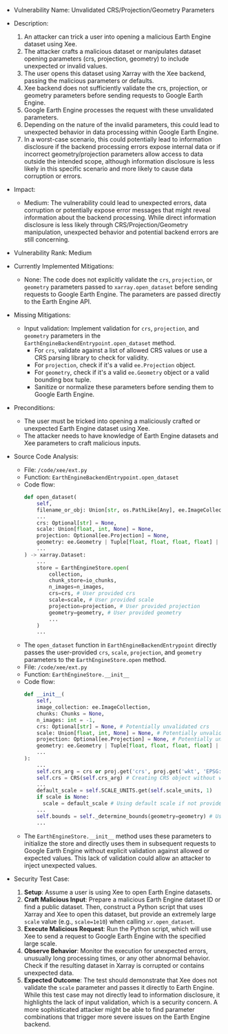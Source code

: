 - Vulnerability Name: Unvalidated CRS/Projection/Geometry Parameters

- Description:
    1. An attacker can trick a user into opening a malicious Earth Engine dataset using Xee.
    2. The attacker crafts a malicious dataset or manipulates dataset opening parameters (crs, projection, geometry) to include unexpected or invalid values.
    3. The user opens this dataset using Xarray with the Xee backend, passing the malicious parameters or defaults.
    4. Xee backend does not sufficiently validate the crs, projection, or geometry parameters before sending requests to Google Earth Engine.
    5. Google Earth Engine processes the request with these unvalidated parameters.
    6. Depending on the nature of the invalid parameters, this could lead to unexpected behavior in data processing within Google Earth Engine.
    7. In a worst-case scenario, this could potentially lead to information disclosure if the backend processing errors expose internal data or if incorrect geometry/projection parameters allow access to data outside the intended scope, although information disclosure is less likely in this specific scenario and more likely to cause data corruption or errors.

- Impact:
    - Medium: The vulnerability could lead to unexpected errors, data corruption or potentially expose error messages that might reveal information about the backend processing. While direct information disclosure is less likely through CRS/Projection/Geometry manipulation, unexpected behavior and potential backend errors are still concerning.

- Vulnerability Rank: Medium

- Currently Implemented Mitigations:
    - None: The code does not explicitly validate the `crs`, `projection`, or `geometry` parameters passed to `xarray.open_dataset` before sending requests to Google Earth Engine. The parameters are passed directly to the Earth Engine API.

- Missing Mitigations:
    - Input validation: Implement validation for `crs`, `projection`, and `geometry` parameters in the `EarthEngineBackendEntrypoint.open_dataset` method.
        - For `crs`, validate against a list of allowed CRS values or use a CRS parsing library to check for validity.
        - For `projection`, check if it's a valid `ee.Projection` object.
        - For `geometry`, check if it's a valid `ee.Geometry` object or a valid bounding box tuple.
        - Sanitize or normalize these parameters before sending them to Google Earth Engine.

- Preconditions:
    - The user must be tricked into opening a maliciously crafted or unexpected Earth Engine dataset using Xee.
    - The attacker needs to have knowledge of Earth Engine datasets and Xee parameters to craft malicious inputs.

- Source Code Analysis:
    - File: `/code/xee/ext.py`
    - Function: `EarthEngineBackendEntrypoint.open_dataset`
    - Code flow:
        ```python
        def open_dataset(
            self,
            filename_or_obj: Union[str, os.PathLike[Any], ee.ImageCollection],
            ...
            crs: Optional[str] = None,
            scale: Union[float, int, None] = None,
            projection: Optional[ee.Projection] = None,
            geometry: ee.Geometry | Tuple[float, float, float, float] | None = None,
            ...
        ) -> xarray.Dataset:
            ...
            store = EarthEngineStore.open(
                collection,
                chunk_store=io_chunks,
                n_images=n_images,
                crs=crs, # User provided crs
                scale=scale, # User provided scale
                projection=projection, # User provided projection
                geometry=geometry, # User provided geometry
                ...
            )
            ...
        ```
    - The `open_dataset` function in `EarthEngineBackendEntrypoint` directly passes the user-provided `crs`, `scale`, `projection`, and `geometry` parameters to the `EarthEngineStore.open` method.
    - File: `/code/xee/ext.py`
    - Function: `EarthEngineStore.__init__`
    - Code flow:
        ```python
        def __init__(
            self,
            image_collection: ee.ImageCollection,
            chunks: Chunks = None,
            n_images: int = -1,
            crs: Optional[str] = None, # Potentially unvalidated crs
            scale: Union[float, int, None] = None, # Potentially unvalidated scale
            projection: Optional[ee.Projection] = None, # Potentially unvalidated projection
            geometry: ee.Geometry | Tuple[float, float, float, float] | None = None, # Potentially unvalidated geometry
            ...
        ):
            ...
            self.crs_arg = crs or proj.get('crs', proj.get('wkt', 'EPSG:4326')) # Using user provided crs or default
            self.crs = CRS(self.crs_arg) # Creating CRS object without validation
            ...
            default_scale = self.SCALE_UNITS.get(self.scale_units, 1)
            if scale is None:
              scale = default_scale # Using default scale if not provided
            ...
            self.bounds = self._determine_bounds(geometry=geometry) # Using user provided geometry
            ...
        ```
    - The `EarthEngineStore.__init__` method uses these parameters to initialize the store and directly uses them in subsequent requests to Google Earth Engine without explicit validation against allowed or expected values. This lack of validation could allow an attacker to inject unexpected values.

- Security Test Case:
    1. **Setup**: Assume a user is using Xee to open Earth Engine datasets.
    2. **Craft Malicious Input**: Prepare a malicious Earth Engine dataset ID or find a public dataset. Then, construct a Python script that uses Xarray and Xee to open this dataset, but provide an extremely large `scale` value (e.g., `scale=1e10`) when calling `xr.open_dataset`.
    3. **Execute Malicious Request**: Run the Python script, which will use Xee to send a request to Google Earth Engine with the specified large scale.
    4. **Observe Behavior**: Monitor the execution for unexpected errors, unusually long processing times, or any other abnormal behavior. Check if the resulting dataset in Xarray is corrupted or contains unexpected data.
    5. **Expected Outcome**: The test should demonstrate that Xee does not validate the `scale` parameter and passes it directly to Earth Engine. While this test case may not directly lead to information disclosure, it highlights the lack of input validation, which is a security concern. A more sophisticated attacker might be able to find parameter combinations that trigger more severe issues on the Earth Engine backend.